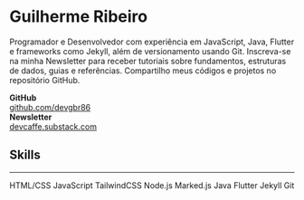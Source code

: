 # Guilherme Ribeiro 


Programador e Desenvolvedor com experiência em
JavaScript, Java, Flutter e frameworks como Jekyll,
além de versionamento usando Git.
Inscreva-se na minha Newsletter
para receber tutoriais sobre fundamentos, estruturas de dados, guias e referências.
Compartilho meus códigos e projetos no repositório GitHub.



**GitHub**      
[github.com/devgbr86](https://github.com/devgbr86)            
**Newsletter**       
[devcaffe.substack.com](https://devcaffe.substack.com) 



## Skills
---

<div class="tech-skills">
     <span class="tech-badge">HTML/CSS</span>
     <span class="tech-badge">JavaScript</span>
     <span class="tech-badge">TailwindCSS</span>
     <span class="tech-badge">Node.js</span>
     <span class="tech-badge">Marked.js</span>
     <span class="tech-badge">Java</span>
     <span class="tech-badge">Flutter</span>
     <span class="tech-badge">Jekyll</span>
     <span class="tech-badge">Git</span>
</div>     